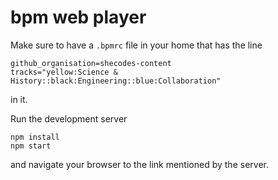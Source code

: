 bpm web player
==============

Make sure to have a `.bpmrc` file in your home that has the line
```
github_organisation=shecodes-content
tracks="yellow:Science & History::black:Engineering::blue:Collaboration"
```
in it.

Run the development server
```
npm install
npm start
```

and navigate your browser to the link mentioned by the server.

